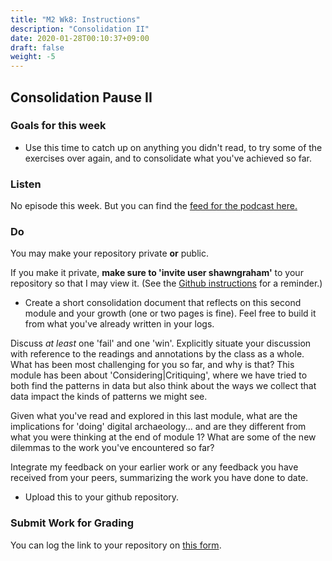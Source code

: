 ```yaml
---
title: "M2 Wk8: Instructions"
description: "Consolidation II"
date: 2020-01-28T00:10:37+09:00
draft: false
weight: -5
---
```

## Consolidation Pause II

### Goals for this week

- Use this time to catch up on anything you didn't read, to try some of the exercises over again, and to consolidate what you've achieved so far.

### Listen

No episode this week. But you can find the [feed for the podcast here.](https://anchor.fm/s/1c3d3bfc/podcast/rss)

### Do

You may make your repository private **or** public.

If you make it private, **make sure to 'invite user shawngraham'** to your repository so that I may view it. (See the [Github instructions](/week/1/github) for a reminder.)

- Create a short consolidation document that reflects on this second module and your growth (one or two pages is fine). Feel free to build it from what you've already written in your logs.

Discuss _at least_ one 'fail' and one 'win'. Explicitly situate your discussion with reference to the readings and annotations by the class as a whole. What has been most challenging for you so far, and why is that? This module has been about 'Considering|Critiquing', where we have tried to both find the patterns in data but also think about the ways we collect that data impact the kinds of patterns we might see.

Given what you've read and explored in this last module, what are the implications for 'doing' digital archaeology... and are they different from what you were thinking at the end of module 1? What are some of the new dilemmas to the work you've encountered so far?

Integrate my feedback on your earlier work or any feedback you have received from your peers, summarizing the work you have done to date.

- Upload this to your github repository.

### Submit Work for Grading

You can log the link to your repository on [this form](https://forms.gle/9BMvFeFda9qq36fAA).
